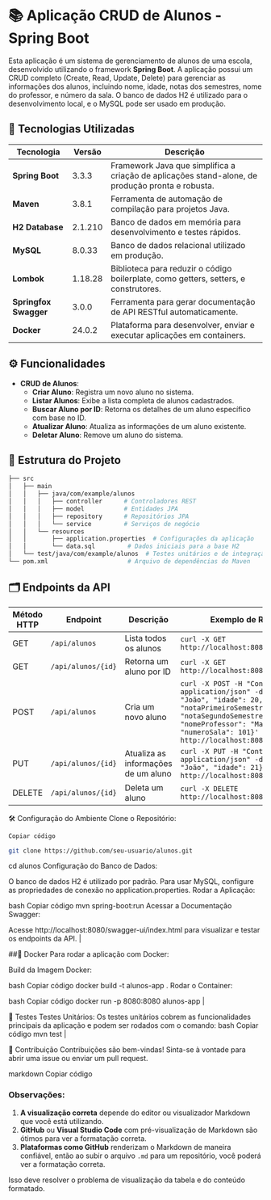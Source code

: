 
# 📚 Aplicação CRUD de Alunos - Spring Boot

Esta aplicação é um sistema de gerenciamento de alunos de uma escola, desenvolvido utilizando o framework **Spring Boot**. A aplicação possui um CRUD completo (Create, Read, Update, Delete) para gerenciar as informações dos alunos, incluindo nome, idade, notas dos semestres, nome do professor, e número da sala. O banco de dados H2 é utilizado para o desenvolvimento local, e o MySQL pode ser usado em produção.

## 🚀 Tecnologias Utilizadas

| Tecnologia           | Versão       | Descrição                                                                                         |
|----------------------|--------------|---------------------------------------------------------------------------------------------------|
| **Spring Boot**      | 3.3.3        | Framework Java que simplifica a criação de aplicações stand-alone, de produção pronta e robusta.  |
| **Maven**            | 3.8.1        | Ferramenta de automação de compilação para projetos Java.                                         |
| **H2 Database**      | 2.1.210      | Banco de dados em memória para desenvolvimento e testes rápidos.                                  |
| **MySQL**            | 8.0.33       | Banco de dados relacional utilizado em produção.                                                  |
| **Lombok**           | 1.18.28      | Biblioteca para reduzir o código boilerplate, como getters, setters, e construtores.              |
| **Springfox Swagger**| 3.0.0        | Ferramenta para gerar documentação de API RESTful automaticamente.                                |
| **Docker**           | 24.0.2       | Plataforma para desenvolver, enviar e executar aplicações em containers.                          |

## ⚙️ Funcionalidades

- **CRUD de Alunos**:
  - **Criar Aluno**: Registra um novo aluno no sistema.
  - **Listar Alunos**: Exibe a lista completa de alunos cadastrados.
  - **Buscar Aluno por ID**: Retorna os detalhes de um aluno específico com base no ID.
  - **Atualizar Aluno**: Atualiza as informações de um aluno existente.
  - **Deletar Aluno**: Remove um aluno do sistema.

## 📁 Estrutura do Projeto

```bash
├── src
│   ├── main
│   │   ├── java/com/example/alunos
│   │   │   ├── controller      # Controladores REST
│   │   │   ├── model           # Entidades JPA
│   │   │   ├── repository      # Repositórios JPA
│   │   │   └── service         # Serviços de negócio
│   │   └── resources
│   │       ├── application.properties  # Configurações da aplicação
│   │       └── data.sql         # Dados iniciais para a base H2
│   └── test/java/com/example/alunos  # Testes unitários e de integração
└── pom.xml                      # Arquivo de dependências do Maven
```

## 🗂️ Endpoints da API

| Método HTTP | Endpoint            | Descrição                           | Exemplo de Request                                                                                                                                                          |
|-------------|---------------------|-------------------------------------|-----------------------------------------------------------------------------------------------------------------------------------------------------------------------------|
| GET         | `/api/alunos`        | Lista todos os alunos               | `curl -X GET http://localhost:8080/api/alunos`                                                                                                                              |
| GET         | `/api/alunos/{id}`   | Retorna um aluno por ID             | `curl -X GET http://localhost:8080/api/alunos/1`                                                                                                                            |
| POST        | `/api/alunos`        | Cria um novo aluno                  | `curl -X POST -H "Content-Type: application/json" -d '{"nome": "João", "idade": 20, "notaPrimeiroSemestre": 8.5, "notaSegundoSemestre": 9.0, "nomeProfessor": "Maria", "numeroSala": 101}' http://localhost:8080/api/alunos` |
| PUT         | `/api/alunos/{id}`   | Atualiza as informações de um aluno | `curl -X PUT -H "Content-Type: application/json" -d '{"nome": "João", "idade": 21}' http://localhost:8080/api/alunos/1`                                                     |
| DELETE      | `/api/alunos/{id}`   | Deleta um aluno                     | `curl -X DELETE http://localhost:8080/api/alunos/1`                                                                                                                         |



🛠️ Configuração do Ambiente
Clone o Repositório:

```bash
Copiar código

git clone https://github.com/seu-usuario/alunos.git
```

cd alunos
Configuração do Banco de Dados:

O banco de dados H2 é utilizado por padrão. Para usar MySQL, configure as propriedades de conexão no application.properties.
Rodar a Aplicação:

bash
Copiar código
mvn spring-boot:run
Acessar a Documentação Swagger:

Acesse http://localhost:8080/swagger-ui/index.html para visualizar e testar os endpoints da API.
                                                                                                                  |



##🐳 Docker
Para rodar a aplicação com Docker:

Build da Imagem Docker:

bash
Copiar código
docker build -t alunos-app .
Rodar o Container:

bash
Copiar código
docker run -p 8080:8080 alunos-app
                                                                                                                  |



🧪 Testes
Testes Unitários: Os testes unitários cobrem as funcionalidades principais da aplicação e podem ser rodados com o comando:
bash
Copiar código
mvn test
                                                                                                                  |



📝 Contribuição
Contribuições são bem-vindas! Sinta-se à vontade para abrir uma issue ou enviar um pull request.

markdown
Copiar código

### Observações:

1. **A visualização correta** depende do editor ou visualizador Markdown que você está utilizando.
2. **GitHub** ou **Visual Studio Code** com pré-visualização de Markdown são ótimos para ver a formatação correta.
3. **Plataformas como GitHub** renderizam o Markdown de maneira confiável, então ao subir o arquivo `.md` para um repositório, você poderá ver a formatação correta.

Isso deve resolver o problema de visualização da tabela e do conteúdo formatado.
